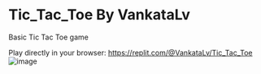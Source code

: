 # Tic_Tac_Toe By VankataLv
Basic Tic Tac Toe game

Play directly in your browser: https://replit.com/@VankataLv/Tic_Tac_Toe
![image](https://github.com/VankataLv/GuessANumberByVankataLv/assets/132002763/afb37711-9907-4176-ab4a-6778b1e26b8a)
